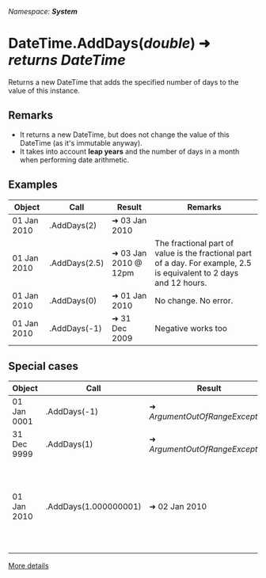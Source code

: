 *Namespace: **System***
# DateTime.AddDays(*double*) ➜ *returns DateTime*
Returns a new DateTime that adds the specified number of days to the value of this instance.
## Remarks
- It returns a new DateTime, but does not change the value of this DateTime (as it's immutable anyway).
- It takes into account **leap years** and the number of days in a month when performing date arithmetic.

## Examples

|Object|Call|Result|Remarks|
|---|---|---|---|
| 01 Jan 2010  | .AddDays(2)  | ➜ 03 Jan 2010|
| 01 Jan 2010  | .AddDays(2.5)  | ➜ 03 Jan 2010 @ 12pm| The fractional part of value is the fractional part of a day. For example, 2.5 is equivalent to 2 days and 12 hours.|
| 01 Jan 2010  | .AddDays(0)  | ➜ 01 Jan 2010| No change. No error.|
| 01 Jan 2010  | .AddDays(-1)  | ➜ 31 Dec 2009| Negative works too|


## Special cases
|Object|Call|Result|Remarks|
|---|---|---|---|
| 01 Jan 0001  | .AddDays(-1)  | ➜ *ArgumentOutOfRangeException* | Can't go below DateTime.MinValue|
| 31 Dec 9999  | .AddDays(1)  | ➜ *ArgumentOutOfRangeException* | Can't go above DateTime.MaxValue|
| 01 Jan 2010  | .AddDays(1.000000001)  | ➜ 02 Jan 2010 | The value parameter is rounded to the **nearest millisecond** which means any ticks smaller than a millisecond are ignored.|

[More details](https://docs.microsoft.com/en-us/dotnet/api/system.datetime.adddays)
